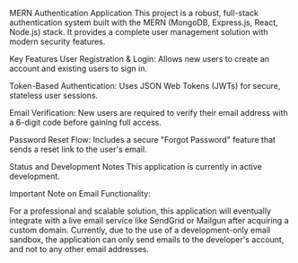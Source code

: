 MERN Authentication Application
This project is a robust, full-stack authentication system built with the MERN (MongoDB, Express.js, React, Node.js) stack. It provides a complete user management solution with modern security features.

Key Features
User Registration & Login: Allows new users to create an account and existing users to sign in.

Token-Based Authentication: Uses JSON Web Tokens (JWTs) for secure, stateless user sessions.

Email Verification: New users are required to verify their email address with a 6-digit code before gaining full access.

Password Reset Flow: Includes a secure "Forgot Password" feature that sends a reset link to the user's email.

Status and Development Notes
This application is currently in active development.

Important Note on Email Functionality:

For a professional and scalable solution, this application will eventually integrate with a live email service like SendGrid or Mailgun after acquiring a custom domain. Currently, due to the use of a development-only email sandbox, the application can only send emails to the developer's account, and not to any other email addresses.
